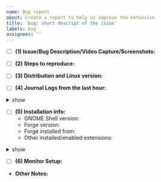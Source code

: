 ```yaml
---
name: Bug report
about: Create a report to help us improve the extension
title: 'bug: short descript of the issue'
labels: bug
assignees: ''
---
```


<!-- Please be as descriptive as you can, please do not post any personally identifiable or confidential info on screenshots / video captures -->
<!-- Tick the checkboxes by clicking them after submitting or by replacing [ ] with [x]-->

- [ ] **(1) Issue/Bug Description/Video Capture/Screenshots:**
<!-- Please describe the issue/bug in detail. Screenshots or screen recordings can be very helpful -->

- [ ] **(2) Steps to reproduce:**
<!-- List the steps to get your problem to happen, if you know them. -->

- [ ] **(3) Distribution and Linux version:**
<!--
cat /etc/os-release && uname -a
-->

- [ ] **(4) Journal Logs from the last hour:**
<details> <summary> show </summary>
<pre>
<!--
journalctl --since='1 hour ago' --follow /usr/bin/gnome-shell
-->
</pre>
</details>

- [ ] **(5) Installation info:**
	- GNOME Shell version:  <!-- gnome-shell --version -->
	- Forge version: <!-- Put the extensions.gnome.org version or the commit sha if compiled from source. -->
	- Forge installed from:
	- Other installed/enabled extensions:
<details> <summary> show </summary>
<pre>
<!--
# Other extensions:
gnome-extensions list --enabled --details
-->
</pre>
</details>

- [ ] **(6) Monitor Setup:**
<!--
Specifying the monitor/display setup helps a lot for tiling troubleshooting
For example: (2 x 1080p, 4K, Primary(Horizontal), Secondary(Vertical), etc)
-->

- **Other Notes:**
<!--
Anything not covered or N/A
-->
